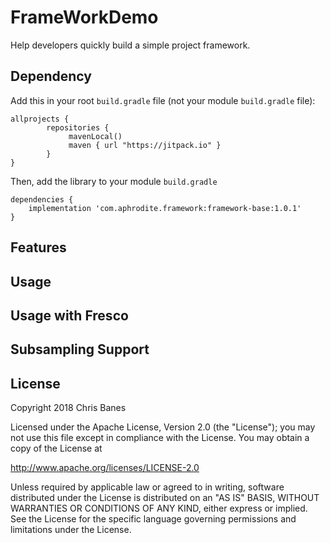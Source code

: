 # FrameWorkDemo
Help developers quickly build a simple project framework.

## Dependency

Add this in your root `build.gradle` file (not your module `build.gradle` file):

```
allprojects {  
        repositories {  
             mavenLocal()  
             maven { url "https://jitpack.io" }
        }
}
```

Then, add the library to your module `build.gradle`

```
dependencies {  
    implementation 'com.aphrodite.framework:framework-base:1.0.1'
}
```

## Features

## Usage

## Usage with Fresco

## Subsampling Support

## License
Copyright 2018 Chris Banes

Licensed under the Apache License, Version 2.0 (the "License");
you may not use this file except in compliance with the License.
You may obtain a copy of the License at

   http://www.apache.org/licenses/LICENSE-2.0

Unless required by applicable law or agreed to in writing, software
distributed under the License is distributed on an "AS IS" BASIS,
WITHOUT WARRANTIES OR CONDITIONS OF ANY KIND, either express or implied.
See the License for the specific language governing permissions and
limitations under the License.
